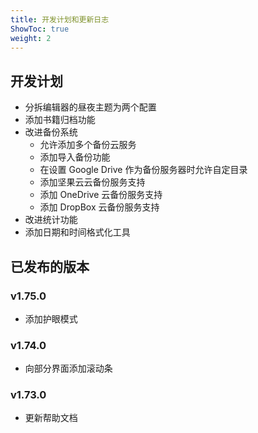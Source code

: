 ```yaml
---
title: 开发计划和更新日志
ShowToc: true
weight: 2
---
```


## 开发计划

- 分拆编辑器的昼夜主题为两个配置
- 添加书籍归档功能
- 改进备份系统
    - 允许添加多个备份云服务
    - 添加导入备份功能
    - 在设置 Google Drive 作为备份服务器时允许自定目录
    - 添加坚果云云备份服务支持
    - 添加 OneDrive 云备份服务支持
    - 添加 DropBox 云备份服务支持
- 改进统计功能
- 添加日期和时间格式化工具

## 已发布的版本

### v1.75.0

- 添加护眼模式

### v1.74.0

- 向部分界面添加滚动条

### v1.73.0

- 更新帮助文档
